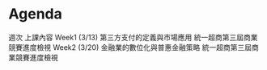 # Agenda
週次 上課內容
Week1 (3/13) 第三方支付的定義與市場應用
             統一超商第三屆商業競賽進度檢視
Week2 (3/20) 金融業的數位化與普惠金融策略
             統一超商第三屆商業競賽進度檢視

